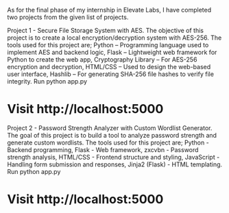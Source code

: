 As for the final phase of my internship in Elevate Labs, I have completed two projects from the given list of projects.

Project 1 - Secure File Storage System with AES.
  The objective of this project is to create a local encryption/decryption system with AES-256. The tools used for this project are;
  Python – Programming language used to implement AES and backend logic, 
  Flask – Lightweight web framework for Python to create the web app, 
  Cryptography Library – For AES-256 encryption and decryption, 
  HTML/CSS – Used to design the web-based user interface, 
  Hashlib – For generating SHA-256 file hashes to verify file integrity.
Run
  python app.py
  # Visit http://localhost:5000

Project 2 - Password Strength Analyzer with Custom Wordlist Generator.
  The goal of this project is to build a tool to analyze password strength and generate custom wordlists. The tools used for this project are;
  Python - Backend programming, 
  Flask - Web framework, 
  zxcvbn - Password strength analysis, 
  HTML/CSS - Frontend structure and styling, 
  JavaScript - Handling form submission and responses, 
  Jinja2 (Flask) - HTML templating.
Run
  python app.py
  # Visit http://localhost:5000
  
